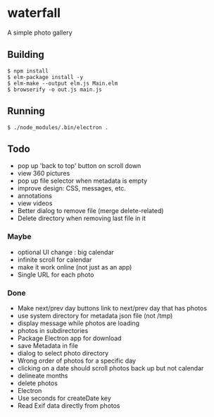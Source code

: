# waterfall
A simple photo gallery


## Building

```
$ npm install
$ elm-package install -y
$ elm-make --output elm.js Main.elm
$ browserify -o out.js main.js
```

## Running

```
$ ./node_modules/.bin/electron .
```

## Todo

- pop up 'back to top' button on scroll down
- view 360 pictures
- pop up file selector when metadata is empty
- improve design: CSS, messages, etc.
- annotations
- view videos
- Better dialog to remove file (merge delete-related)
- Delete directory when removing last file in it


### Maybe

- optional UI change : big calendar
- infinite scroll for calendar
- make it work online (not just as an app)
- Single URL for each photo

### Done

- Make next/prev day buttons link to next/prev day that has photos
- use system directory for metadata json file (not /tmp)
- display message while photos are loading
- photos in subdirectories
- Package Electron app for download
- save Metadata in file
- dialog to select photo directory
- Wrong order of photos for a specific day
- clicking on a date should scroll photos back up but not calendar
- delineate months
- delete photos
- Electron
- Use seconds for createDate key
- Read Exif data directly from photos
